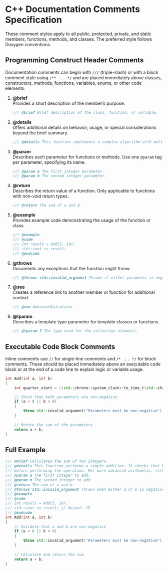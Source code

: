 # C++ Documentation Comments Specification
These comment styles apply to all public, protected, private, and static members, functions, methods, and classes. The preferred style follows Doxygen conventions.

## Programming Construct Header Comments
Documentation comments can begin with `///` (triple-slash) or with a block comment style using `/** ... */` and are placed immediately above classes, constructors, methods, functions, variables, enums, or other code elements.

1. **@brief**  
   Provides a short description of the member’s purpose.  
   ```cpp
   /// @brief Brief description of the class, function, or variable.
   ```
   
2. **@details**  
   Offers additional details on behavior, usage, or special considerations beyond the brief summary.  
   ```cpp
   /// @details This function implements a complex algorithm with multiple steps.
   ```

3. **@param**  
   Describes each parameter for functions or methods. Use one `@param` tag per parameter, specifying its name.  
   ```cpp
   /// @param a The first integer parameter.
   /// @param b The second integer parameter.
   ```

4. **@return**  
   Describes the return value of a function. Only applicable to functions with non-void return types.  
   ```cpp
   /// @return The sum of a and b.
   ```

5. **@example**  
   Provides example code demonstrating the usage of the function or class.  
   ```cpp
   /// @example
   /// @code
   /// int result = Add(5, 10);
   /// std::cout << result;
   /// @endcode
   ```

6. **@throws**  
   Documents any exceptions that the function might throw.  
   ```cpp
   /// @throws std::invalid_argument Thrown if either parameter is negative.
   ```

7. **@see**  
   Creates a reference link to another member or function for additional context.  
   ```cpp
   /// @see AdvancedCalculator
   ```

8. **@tparam**  
   Describes a template type parameter for template classes or functions.  
   ```cpp
   /// @tparam T The type used for the collection elements.
   ```

## Executable Code Block Comments
Inline comments use `//` for single-line comments and `/* ... */` for block comments. These should be placed immediately above an executable code block or at the end of a code line to explain logic or variable usage.

```cpp
int Add(int a, int b)
{
    int quarter_start = ((std::chrono::system_clock::to_time_t(std::chrono::system_clock::now()) % 12) / 3) * 3 + 1; // Determine start month for the quarter

    // Check that both parameters are non-negative
    if (a < 0 || b < 0)
    {
        throw std::invalid_argument("Parameters must be non-negative");
    }
    
    // Return the sum of the parameters
    return a + b;
}
```

## Full Example
```cpp
/// @brief Calculates the sum of two integers.
/// @details This function performs a simple addition. It checks that both parameters are non-negative
/// before performing the operation. For more advanced arithmetic, refer to @see AdvancedCalculator.
/// @param a The first integer to add.
/// @param b The second integer to add.
/// @return The sum of a and b.
/// @throws std::invalid_argument Thrown when either a or b is negative.
/// @example
/// @code
/// int result = Add(5, 10);
/// std::cout << result; // Output: 15
/// @endcode
int Add(int a, int b)
{
    // Validate that a and b are non-negative
    if (a < 0 || b < 0)
    {
        throw std::invalid_argument("Parameters must be non-negative");
    }
    
    // Calculate and return the sum
    return a + b;
}
```